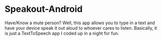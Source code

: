 # Speakout-Android
Have/Know a mute person? Well, this app allows you to type in a text and have your device speak it out aloud to whoever cares to listen. Basically, it is just a TextToSpeech app I coded up in a night for fun.

